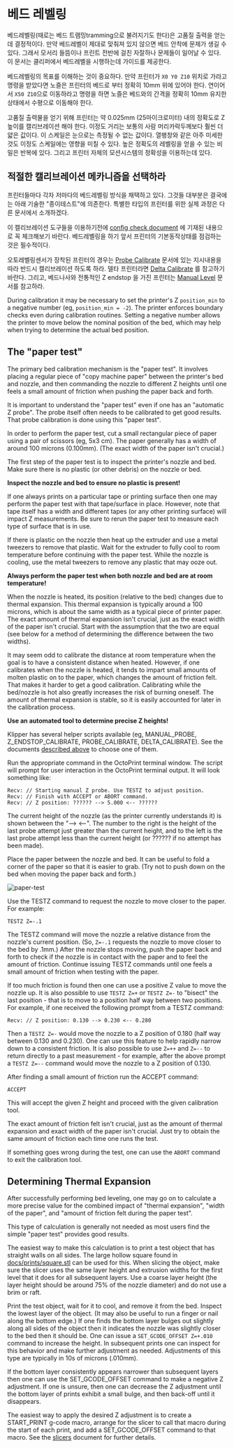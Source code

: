# 베드 레벨링

베드레벨링(때로는 베드 트램밍tramming으로 불려지기도 한다)은 고품질 출력을 얻는데 결정적이다. 
만약 베드레벨이 제대로 맞춰져 있지 않으면 베드 안착에 문제가 생길 수 있다. 그래서 모서리 들뜸이나 프린트 전반에 걸친 자잘하나 문제들이 일어날 수 있다. 
이 문서는 클리퍼에서 베드레벨을 시행하는데 가이드를 제공한다. 

베드레벨링의 목표를 이해하는 것이 중요하다. 만약 프린터가 `X0 Y0 Z10` 위치로 가라고 명령을 받았다면
노즐은 프린터의 베드로 부터 정확히 10mm 위에 있어야 한다. 
연이어서 `X50 Z10`으로 이동하라고 명령을 하면 노즐은 베드와의 간격을 정확히 10mm 유지한 상태에서 수평으로 이동해야 한다. 

고품질 출력물을 얻기 위해 프린터는 약 0.025mm (25마이크로미터) 내의 정확도로 Z 높이를 캘리브레이션 해야 한다. 
이정도 거리는 보통의 사람 머리카락두께보다 훨씬 더 얇은 값이다. 
이 스케일은 눈으로는 측정될 수 없는 값이다. 열팽창와 같은 아주 미세한 것도 이정도 스케일에는 영향을 미칠 수 있다. 
높은 정확도의 레벨링을 얻을 수 있는 비밀은 반복에 있다. 그리고 프린터 자체의 모션시스템의 정확성을 이용하는데 있다. 

## 적절한 캘리브레이션 메카니즘을 선택하라

프린터들마다 각자 저마다의 베드레벨링 방식을 채택하고 있다. 
그것들 대부분은 결국에는 아래 기술한 "종이테스트"에 의존한다. 
특별한 타입의 프린터를 위한 실제 과정은 다른 문서에서 소개하겠다.

이 캘리브레이션 도구들을 이용하기전에 [config check document](Config_checks.md) 에 기재된 내용으로 꼭 체크해보기 바란다. 
베드레벨링을 하기 앞서 프린터의 기본동작상태를 점검하는 것은 필수적이다. 

오토레벨링센서가 장착된 프린터의 경우는 [Probe Calibrate](Probe_Calibrate.md) 문서에 있는 지시내용을 따라 반드시 캘리브레이션 하도록 하라. 
델타 프린터라면 [Delta Calibrate](Delta_Calibrate.md) 를 참고하기 바란다.
그리고, 베드나사와 전통적인 Z endstop 을 가진 프린터는 [Manual Level](Manual_Level.md) 문서를 참고하라.


During calibration it may be necessary to set the printer's Z
`position_min` to a negative number (eg, `position_min = -2`). The
printer enforces boundary checks even during calibration
routines. Setting a negative number allows the printer to move below
the nominal position of the bed, which may help when trying to
determine the actual bed position.

## The "paper test"

The primary bed calibration mechanism is the "paper test". It involves
placing a regular piece of "copy machine paper" between the printer's
bed and nozzle, and then commanding the nozzle to different Z heights
until one feels a small amount of friction when pushing the paper back
and forth.

It is important to understand the "paper test" even if one has an
"automatic Z probe". The probe itself often needs to be calibrated to
get good results. That probe calibration is done using this "paper
test".

In order to perform the paper test, cut a small rectangular piece of
paper using a pair of scissors (eg, 5x3 cm). The paper generally has a
width of around 100 microns (0.100mm). (The exact width of the paper
isn't crucial.)

The first step of the paper test is to inspect the printer's nozzle
and bed. Make sure there is no plastic (or other debris) on the nozzle
or bed.

**Inspect the nozzle and bed to ensure no plastic is present!**

If one always prints on a particular tape or printing surface then one
may perform the paper test with that tape/surface in place. However,
note that tape itself has a width and different tapes (or any other
printing surface) will impact Z measurements. Be sure to rerun the
paper test to measure each type of surface that is in use.

If there is plastic on the nozzle then heat up the extruder and use a
metal tweezers to remove that plastic. Wait for the extruder to fully
cool to room temperature before continuing with the paper test. While
the nozzle is cooling, use the metal tweezers to remove any plastic
that may ooze out.

**Always perform the paper test when both nozzle and bed are at room
temperature!**

When the nozzle is heated, its position (relative to the bed) changes
due to thermal expansion. This thermal expansion is typically around a
100 microns, which is about the same width as a typical piece of
printer paper. The exact amount of thermal expansion isn't crucial,
just as the exact width of the paper isn't crucial. Start with the
assumption that the two are equal (see below for a method of
determining the difference between the two widths).

It may seem odd to calibrate the distance at room temperature when the
goal is to have a consistent distance when heated. However, if one
calibrates when the nozzle is heated, it tends to impart small amounts
of molten plastic on to the paper, which changes the amount of
friction felt. That makes it harder to get a good calibration.
Calibrating while the bed/nozzle is hot also greatly increases the
risk of burning oneself. The amount of thermal expansion is stable, so
it is easily accounted for later in the calibration process.

**Use an automated tool to determine precise Z heights!**

Klipper has several helper scripts available (eg, MANUAL_PROBE,
Z_ENDSTOP_CALIBRATE, PROBE_CALIBRATE, DELTA_CALIBRATE). See the
documents
[described above](#choose-the-appropriate-calibration-mechanism) to
choose one of them.

Run the appropriate command in the OctoPrint terminal window. The
script will prompt for user interaction in the OctoPrint terminal
output. It will look something like:
```
Recv: // Starting manual Z probe. Use TESTZ to adjust position.
Recv: // Finish with ACCEPT or ABORT command.
Recv: // Z position: ?????? --> 5.000 <-- ??????
```

The current height of the nozzle (as the printer currently understands
it) is shown between the "--> <--". The number to the right is the
height of the last probe attempt just greater than the current height,
and to the left is the last probe attempt less than the current height
(or ?????? if no attempt has been made).

Place the paper between the nozzle and bed. It can be useful to fold a
corner of the paper so that it is easier to grab. (Try not to push
down on the bed when moving the paper back and forth.)

![paper-test](img/paper-test.jpg)

Use the TESTZ command to request the nozzle to move closer to the
paper. For example:
```
TESTZ Z=-.1
```

The TESTZ command will move the nozzle a relative distance from the
nozzle's current position. (So, `Z=-.1` requests the nozzle to move
closer to the bed by .1mm.) After the nozzle stops moving, push the
paper back and forth to check if the nozzle is in contact with the
paper and to feel the amount of friction. Continue issuing TESTZ
commands until one feels a small amount of friction when testing with
the paper.

If too much friction is found then one can use a positive Z value to
move the nozzle up. It is also possible to use `TESTZ Z=+` or `TESTZ
Z=-` to "bisect" the last position - that is to move to a position
half way between two positions. For example, if one received the
following prompt from a TESTZ command:
```
Recv: // Z position: 0.130 --> 0.230 <-- 0.280
```
Then a `TESTZ Z=-` would move the nozzle to a Z position of 0.180
(half way between 0.130 and 0.230). One can use this feature to help
rapidly narrow down to a consistent friction. It is also possible to
use `Z=++` and `Z=--` to return directly to a past measurement - for
example, after the above prompt a `TESTZ Z=--` command would move the
nozzle to a Z position of 0.130.

After finding a small amount of friction run the ACCEPT command:
```
ACCEPT
```
This will accept the given Z height and proceed with the given
calibration tool.

The exact amount of friction felt isn't crucial, just as the amount of
thermal expansion and exact width of the paper isn't crucial. Just try
to obtain the same amount of friction each time one runs the test.

If something goes wrong during the test, one can use the `ABORT`
command to exit the calibration tool.

## Determining Thermal Expansion

After successfully performing bed leveling, one may go on to calculate
a more precise value for the combined impact of "thermal expansion",
"width of the paper", and "amount of friction felt during the paper
test".

This type of calculation is generally not needed as most users find
the simple "paper test" provides good results.

The easiest way to make this calculation is to print a test object
that has straight walls on all sides. The large hollow square found in
[docs/prints/square.stl](prints/square.stl) can be used for this.
When slicing the object, make sure the slicer uses the same layer
height and extrusion widths for the first level that it does for all
subsequent layers. Use a coarse layer height (the layer height should
be around 75% of the nozzle diameter) and do not use a brim or raft.

Print the test object, wait for it to cool, and remove it from the
bed. Inspect the lowest layer of the object. (It may also be useful to
run a finger or nail along the bottom edge.) If one finds the bottom
layer bulges out slightly along all sides of the object then it
indicates the nozzle was slightly closer to the bed then it should
be. One can issue a `SET_GCODE_OFFSET Z=+.010` command to increase the
height. In subsequent prints one can inspect for this behavior and
make further adjustment as needed. Adjustments of this type are
typically in 10s of microns (.010mm).

If the bottom layer consistently appears narrower than subsequent
layers then one can use the SET_GCODE_OFFSET command to make a
negative Z adjustment. If one is unsure, then one can decrease the Z
adjustment until the bottom layer of prints exhibit a small bulge, and
then back-off until it disappears.

The easiest way to apply the desired Z adjustment is to create a
START_PRINT g-code macro, arrange for the slicer to call that macro
during the start of each print, and add a SET_GCODE_OFFSET command to
that macro. See the [slicers](Slicers.md) document for further
details.
